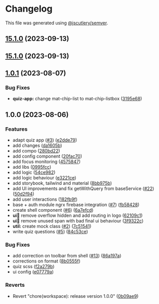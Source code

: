 # Changelog

This file was generated using [@jscutlery/semver](https://github.com/jscutlery/semver).

## [15.1.0](https://github.com/rime-dev/ngx-rime/compare/v15.0.0...v15.1.0) (2023-09-13)

## [15.1.0](https://github.com/rime-dev/ngx-rime/compare/v15.0.0...v15.1.0) (2023-09-13)

## [1.0.1](https://github.com/rime-dev/ngx-rime/compare/v1.0.0...v1.0.1) (2023-08-07)


### Bug Fixes

* **quiz-app:** change mat-chip-list to mat-chip-listbox ([3195e68](https://github.com/rime-dev/ngx-rime/commit/3195e68f165d1353265fa217a6ddff6562614015))

## 1.0.0 (2023-08-06)


### Features

* adapt quiz app ([#3](https://github.com/rime-dev/ngx-rime/issues/3)) ([e2dde79](https://github.com/rime-dev/ngx-rime/commit/e2dde7968323fe8c958a985035d76eeae14f594d))
* add changes ([da1605b](https://github.com/rime-dev/ngx-rime/commit/da1605b36bf3b045d8298af3b8b47181bbb3c27d))
* add compo ([280bd22](https://github.com/rime-dev/ngx-rime/commit/280bd22723b1a76f86ceb9c03505f40dcb0e4060))
* add config component ([20fac70](https://github.com/rime-dev/ngx-rime/commit/20fac706da1a949d9e7eaf3c753cfdd47db18ed0))
* add focus monitoring ([4575847](https://github.com/rime-dev/ngx-rime/commit/457584798dee61eb1510b951957f312313fdaa2e))
* add libs ([0995fcc](https://github.com/rime-dev/ngx-rime/commit/0995fccccfac2177f84dbdcc7ba858aa79265f62))
* add logic ([54ce982](https://github.com/rime-dev/ngx-rime/commit/54ce982795812793f91609f8fa200bbb558b898f))
* add logic behaviour ([e3221ce](https://github.com/rime-dev/ngx-rime/commit/e3221ce25d499d5affe75aadada2c5cd8eb88975))
* add storybook, tailwind and material ([8bb975b](https://github.com/rime-dev/ngx-rime/commit/8bb975bb4871312f99ebf5fa93096a2c0847a383))
* add UI improvements and fix getWithQuery from baseService ([#22](https://github.com/rime-dev/ngx-rime/issues/22)) ([50d2f94](https://github.com/rime-dev/ngx-rime/commit/50d2f94170734a8b51ae2c776fde2110076248d2))
* add user interactions ([182fb9f](https://github.com/rime-dev/ngx-rime/commit/182fb9f463207ce3835df67f7021ab776f7742b9))
* base + auth module ngrx firebase integration ([#7](https://github.com/rime-dev/ngx-rime/issues/7)) ([fb58428](https://github.com/rime-dev/ngx-rime/commit/fb58428a9daf0baa02f496174107031d12233721))
* create shell component ([#6](https://github.com/rime-dev/ngx-rime/issues/6)) ([6a7efcd](https://github.com/rime-dev/ngx-rime/commit/6a7efcd86ba745898c9a41b0a3a102b70b783a4e))
* **ui:shell:** remove overflow hidden and add routing in logo ([62109c1](https://github.com/rime-dev/ngx-rime/commit/62109c11e2c783b174b7afc64d86c10088fb60da))
* **ui:shell:** remove unused span with bad final ui behaviour ([3f9322c](https://github.com/rime-dev/ngx-rime/commit/3f9322c07ca4c24afcc63af0a4433c628499085e))
* **util:** create mock class ([#2](https://github.com/rime-dev/ngx-rime/issues/2)) ([7c51541](https://github.com/rime-dev/ngx-rime/commit/7c515414d7c09fd6d6076d867cef7616b3f60b5c))
* write quiz questions ([#5](https://github.com/rime-dev/ngx-rime/issues/5)) ([84c53ce](https://github.com/rime-dev/ngx-rime/commit/84c53cead980aec8e8c8c3381dc3583b3034ad50))


### Bug Fixes

* add correction on toolbar from shell ([#13](https://github.com/rime-dev/ngx-rime/issues/13)) ([86a197a](https://github.com/rime-dev/ngx-rime/commit/86a197a1fb3bce5f82c72887dc42a1332cec5170))
* corrections on format ([8b0555f](https://github.com/rime-dev/ngx-rime/commit/8b0555f6fe8d82b0a2aac11ecebe680520b84ef6))
* quiz scss ([f2a279b](https://github.com/rime-dev/ngx-rime/commit/f2a279bf26f6e8f6e7519b065b60d614a0294d43))
* ui config ([e07779a](https://github.com/rime-dev/ngx-rime/commit/e07779a3958027b3abe8dcbe1cedce7d973cb0ca))


### Reverts

* Revert "chore(workspace): release version 1.0.0" ([0b09ae9](https://github.com/rime-dev/ngx-rime/commit/0b09ae9617224ab5e9a1991b3cf737d529acde6b))
